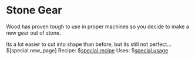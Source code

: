# Stone Gear
Wood has proven tough to use in proper machines so you decide to make a new gear out of stone.

Its a lot easier to cut into shape than before, but its still not perfect...
$[special.new_page]
Recipe:
$[special.recipe](buildcraftcore:gear_stone)
Uses:
$[special.usage](buildcraftcore:gear_stone)